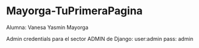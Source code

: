 # Mayorga-TuPrimeraPagina
Alumna: Vanesa Yasmin Mayorga

Admin credentials para el sector ADMIN de Django: 
user:admin
pass: admin